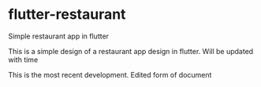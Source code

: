 # flutter-restaurant
Simple restaurant app in flutter

This is a simple design of a restaurant app design in flutter. 
Will be updated with time

This is the most recent development.
Edited form of document
